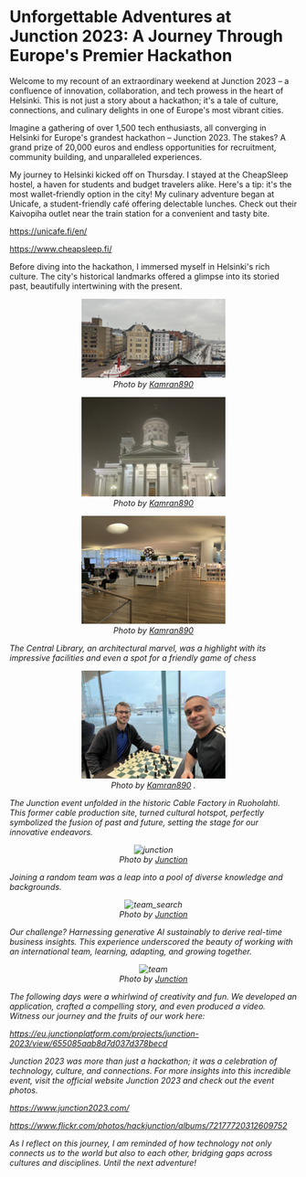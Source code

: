 # Unforgettable Adventures at Junction 2023: A Journey Through Europe's Premier Hackathon

Welcome to my recount of an extraordinary weekend at Junction 2023 – a confluence of innovation, collaboration, and tech prowess in the heart of Helsinki. This is not just a story about a hackathon; it's a tale of culture, connections, and culinary delights in one of Europe's most vibrant cities.

Imagine a gathering of over 1,500 tech enthusiasts, all converging in Helsinki for Europe's grandest hackathon – Junction 2023. The stakes? A grand prize of 20,000 euros and endless opportunities for recruitment, community building, and unparalleled experiences.

My journey to Helsinki kicked off on Thursday. I stayed at the CheapSleep hostel, a haven for students and budget travelers alike. Here's a tip: it's the most wallet-friendly option in the city! My culinary adventure began at Unicafe, a student-friendly café offering delectable lunches. Check out their Kaivopiha outlet near the train station for a convenient and tasty bite.

https://unicafe.fi/en/

https://www.cheapsleep.fi/

Before diving into the hackathon, I immersed myself in Helsinki's rich culture. The city's historical landmarks offered a glimpse into its storied past, beautifully intertwining with the present.

<p align="center">
  <img src="../images/blog/junction/culture2.jpg" style="width:50%;" alt="culture2"/><br>
  <i class="photo-credit">Photo by <a href="https://kamran890.github.io">Kamran890</a>
</p>
<p align="center">
  <img src="../images/blog/junction/culture1.JPEG" style="width:50%;" alt="culture1"/><br>
  <i class="photo-credit">Photo by <a href="https://kamran890.github.io">Kamran890</a>
</p>
<p align="center">
  <img src="../images/blog/junction/library.jpg" style="width:50%;" alt="library"/><br>
  <i class="photo-credit">Photo by <a href="https://kamran890.github.io">Kamran890</a>
</p>

The Central Library, an architectural marvel, was a highlight with its impressive facilities and even a spot for a friendly game of chess

<p align="center">
  <img src="../images/blog/junction/chess.JPEG" style="width:50%;" alt="chess"/><br>
  <i class="photo-credit">Photo by <a href="https://kamran890.github.io">Kamran890</a>
.</i>
</p>

The Junction event unfolded in the historic Cable Factory in Ruoholahti. This former cable production site, turned cultural hotspot, perfectly symbolized the fusion of past and future, setting the stage for our innovative endeavors.

<p align="center">
  <img src="../images/blog/junction/junction.jpg" style="width:50%;" alt="junction"/><br>
  <i class="photo-credit">Photo by <a href="https://www.hackjunction.com/">Junction</a>
</p>

Joining a random team was a leap into a pool of diverse knowledge and backgrounds.

<p align="center">
  <img src="../images/blog/junction/team_search.jpg" style="width:50%;" alt="team_search"/><br>
  <i class="photo-credit">Photo by <a href="https://www.hackjunction.com/">Junction</a>
</p>

Our challenge? Harnessing generative AI sustainably to derive real-time business insights. This experience underscored the beauty of working with an international team, learning, adapting, and growing together.

<p align="center">
  <img src="../images/blog/junction/team.jpg" style="width:50%;" alt="team"/><br>
  <i class="photo-credit">Photo by <a href="https://www.hackjunction.com/">Junction</a>
</p>

The following days were a whirlwind of creativity and fun. We developed an application, crafted a compelling story, and even produced a video. Witness our journey and the fruits of our work here:

https://eu.junctionplatform.com/projects/junction-2023/view/655085aab8d7d037d378becd

Junction 2023 was more than just a hackathon; it was a celebration of technology, culture, and connections. For more insights into this incredible event, visit the official website Junction 2023 and check out the event photos.

https://www.junction2023.com/


https://www.flickr.com/photos/hackjunction/albums/72177720312609752


As I reflect on this journey, I am reminded of how technology not only connects us to the world but also to each other, bridging gaps across cultures and disciplines. Until the next adventure!